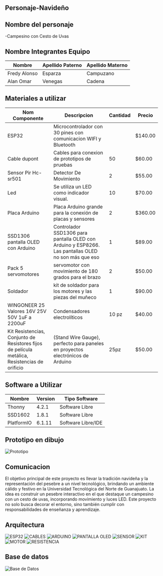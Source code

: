 ## Personaje-Navideño


## Nombre del personaje 

-Campesino con Cesto de Uvas 

##  Nombre Integrantes Equipo

|Nombre | Apellido Paterno | Apellido Materno |
|-|-|-|
|Fredy Alonso|Esparza|Campuzano|
|Alan Omar|Venegas|Cadena|

## Materiales a utilizar


|Nom Componente | Descripcion | Cantidad| Precio|
|-|-|-|-|
|ESP32|Microcontrolador con 30 pines con comunicacion WIFI y Bluetooth||$140.00|
|Cable dupont|Cables para conexion de prototipos de pruebas|50|$60.00|
|Sensor Pir Hc-sr501|Detector De Movimiento|2|$55.00|
|Led|Se utiliza un LED como indicador visual.|10|$70.00|
|Placa Arduino|Placa Arduino grande para la conexión de placas y sensores|2|$360.00|
|SSD1306 pantalla OLED con Arduino|Controlador SSD1306 para pantalla OLED con Arduino y ESP8266. Las pantallas OLED no son más que eso| 1 | $89.00|
|Pack 5 servomotores|servomotor con movimiento de 180 grados para el brazo|2|$50.00|
|Soldador|kit de soldador para los motores y las piezas del muñeco|1| $90.00|
|WINGONEER 25 Valores 16V 25V 50V 1uF a 2200uF | Condensadores electrolíticos | 10 pz| $40.00|
| Kit Resistencias, Conjunto de Resistores fijos de película metálica, Resistencias de orificio|  (Stand Wire Gauge), perfecto para paneles en proyectos electrónicos de Arduino| 25pz | $50.00|





## Software a Utilizar
|Nombre|Version|Tipo Software|
|-|-|-|
|Thonny|4.2.1|Software Libre|
|SSD1602|1.8.1|Software Libre|
|PlatformIO|6.1.11|Software Libre/IDE|

## Prototipo en dibujo

![Prototipo](https://github.com/ABOK451/Personaje-Navide-o/blob/main/imagen_2023-09-30_161949978.png)


## Comunicacion
El objetivo principal de este proyecto es llevar la tradición navideña y la representación del pesebre a un nivel tecnológico, brindando un ambiente cálido y festivo en la Universidad Tecnológica del Norte de Guanajuato. La idea es construir un pesebre interactivo en el que destaque un campesino con un cesto de uvas, incorporando movimiento y luces LED. Este proyecto no solo busca decorar el entorno, sino también cumplir con responsabilidades de enseñanza y aprendizaje.

## Arquitectura 
![ESP32](https://github.com/ABOK451/Personaje-Navide-o/blob/main/imagen_2023-09-30_205346944.png)
![CABLES](https://github.com/ABOK451/Personaje-Navide-o/blob/main/imagen_2023-09-30_205355976.png)
![ARDUINO](https://github.com/ABOK451/Personaje-Navide-o/blob/main/imagen_2023-09-30_205401510.png )
![PANTALLA OLED](https://github.com/ABOK451/Personaje-Navide-o/blob/main/imagen_2023-09-30_205406319.png)
![SENSOR](https://github.com/ABOK451/Personaje-Navide-o/blob/main/imagen_2023-09-30_205411366.png)
![KIT](https://github.com/ABOK451/Personaje-Navide-o/blob/main/imagen_2023-09-30_205416305.png )
![MOTOR](https://github.com/ABOK451/Personaje-Navide-o/blob/main/imagen_2023-09-30_205421160.png)
![RESISTENCIA](https://github.com/ABOK451/Personaje-Navide-o/blob/main/imagen_2023-09-30_205426703.png)





## Base de datos
![Base de Datos](https://github.com/ABOK451/Personaje-Navide-o/blob/main/imagen_2023-09-30_194854915.png)


